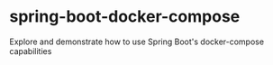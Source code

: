 # spring-boot-docker-compose

Explore and demonstrate how to use Spring Boot's docker-compose capabilities
